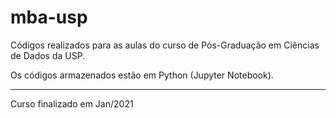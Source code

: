 # mba-usp
Códigos realizados para as aulas do curso de Pós-Graduação em Ciências de Dados da USP.

Os códigos armazenados estão em Python (Jupyter Notebook).

---
Curso finalizado em Jan/2021
